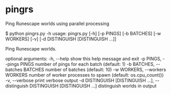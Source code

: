 # pingrs
Ping Runescape worlds using parallel processing

$ python pingrs.py -h
usage: pingrs.py [-h] [-p PINGS] [-b BATCHES] [-w WORKERS] [-v]
                 [-d DISTINGUISH [DISTINGUISH ...]]

Ping Runescape worlds.

optional arguments:
  -h, --help            show this help message and exit
  -p PINGS, --pings PINGS
                        number of pings for each batch (default: 1)
  -b BATCHES, --batches BATCHES
                        number of batches (default: 10)
  -w WORKERS, --workers WORKERS
                        number of worker processes to spawn (default:
                        os.cpu_count())
  -v, --verbose         print verbose output
  -d DISTINGUISH [DISTINGUISH ...], --distinguish DISTINGUISH [DISTINGUISH ...]
                        distinguish worlds in output
